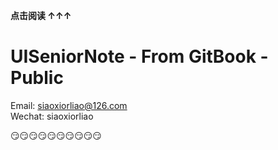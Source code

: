 **点击阅读 ↑↑↑**
# UISeniorNote - From GitBook - Public




<!--sec data-title="contact" data-id="section0" data-show=true ces-->
Email: siaoxiorliao@126.com  
Wechat: siaoxiorliao
<!--endsec-->

😏😏😏😏😏😏😏😏😏😏






